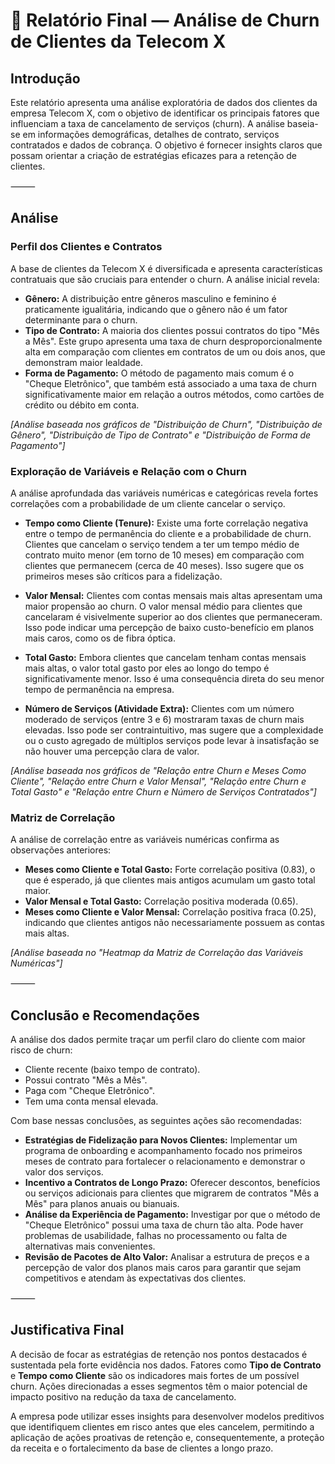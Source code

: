 # 🧾 Relatório Final — Análise de Churn de Clientes da Telecom X

## Introdução

Este relatório apresenta uma análise exploratória de dados dos clientes da empresa Telecom X, com o objetivo de identificar os principais fatores que influenciam a taxa de cancelamento de serviços (churn). A análise baseia-se em informações demográficas, detalhes de contrato, serviços contratados e dados de cobrança. O objetivo é fornecer insights claros que possam orientar a criação de estratégias eficazes para a retenção de clientes.

⸻

## Análise

### Perfil dos Clientes e Contratos

A base de clientes da Telecom X é diversificada e apresenta características contratuais que são cruciais para entender o churn. A análise inicial revela:

- **Gênero:** A distribuição entre gêneros masculino e feminino é praticamente igualitária, indicando que o gênero não é um fator determinante para o churn.
- **Tipo de Contrato:** A maioria dos clientes possui contratos do tipo "Mês a Mês". Este grupo apresenta uma taxa de churn desproporcionalmente alta em comparação com clientes em contratos de um ou dois anos, que demonstram maior lealdade.
- **Forma de Pagamento:** O método de pagamento mais comum é o "Cheque Eletrônico", que também está associado a uma taxa de churn significativamente maior em relação a outros métodos, como cartões de crédito ou débito em conta.

*[Análise baseada nos gráficos de "Distribuição de Churn", "Distribuição de Gênero", "Distribuição de Tipo de Contrato" e "Distribuição de Forma de Pagamento"]*

### Exploração de Variáveis e Relação com o Churn

A análise aprofundada das variáveis numéricas e categóricas revela fortes correlações com a probabilidade de um cliente cancelar o serviço.

- **Tempo como Cliente (Tenure):** Existe uma forte correlação negativa entre o tempo de permanência do cliente e a probabilidade de churn. Clientes que cancelam o serviço tendem a ter um tempo médio de contrato muito menor (em torno de 10 meses) em comparação com clientes que permanecem (cerca de 40 meses). Isso sugere que os primeiros meses são críticos para a fidelização.

- **Valor Mensal:** Clientes com contas mensais mais altas apresentam uma maior propensão ao churn. O valor mensal médio para clientes que cancelaram é visivelmente superior ao dos clientes que permaneceram. Isso pode indicar uma percepção de baixo custo-benefício em planos mais caros, como os de fibra óptica.

- **Total Gasto:** Embora clientes que cancelam tenham contas mensais mais altas, o valor total gasto por eles ao longo do tempo é significativamente menor. Isso é uma consequência direta do seu menor tempo de permanência na empresa.

- **Número de Serviços (Atividade Extra):** Clientes com um número moderado de serviços (entre 3 e 6) mostraram taxas de churn mais elevadas. Isso pode ser contraintuitivo, mas sugere que a complexidade ou o custo agregado de múltiplos serviços pode levar à insatisfação se não houver uma percepção clara de valor.

*[Análise baseada nos gráficos de "Relação entre Churn e Meses Como Cliente", "Relação entre Churn e Valor Mensal", "Relação entre Churn e Total Gasto" e "Relação entre Churn e Número de Serviços Contratados"]*

### Matriz de Correlação

A análise de correlação entre as variáveis numéricas confirma as observações anteriores:
- **Meses como Cliente e Total Gasto:** Forte correlação positiva (0.83), o que é esperado, já que clientes mais antigos acumulam um gasto total maior.
- **Valor Mensal e Total Gasto:** Correlação positiva moderada (0.65).
- **Meses como Cliente e Valor Mensal:** Correlação positiva fraca (0.25), indicando que clientes antigos não necessariamente possuem as contas mais altas.

*[Análise baseada no "Heatmap da Matriz de Correlação das Variáveis Numéricas"]*

⸻

## Conclusão e Recomendações

A análise dos dados permite traçar um perfil claro do cliente com maior risco de churn:
- Cliente recente (baixo tempo de contrato).
- Possui contrato "Mês a Mês".
- Paga com "Cheque Eletrônico".
- Tem uma conta mensal elevada.

Com base nessas conclusões, as seguintes ações são recomendadas:
- **Estratégias de Fidelização para Novos Clientes:** Implementar um programa de onboarding e acompanhamento focado nos primeiros meses de contrato para fortalecer o relacionamento e demonstrar o valor dos serviços.
- **Incentivo a Contratos de Longo Prazo:** Oferecer descontos, benefícios ou serviços adicionais para clientes que migrarem de contratos "Mês a Mês" para planos anuais ou bianuais.
- **Análise da Experiência de Pagamento:** Investigar por que o método de "Cheque Eletrônico" possui uma taxa de churn tão alta. Pode haver problemas de usabilidade, falhas no processamento ou falta de alternativas mais convenientes.
- **Revisão de Pacotes de Alto Valor:** Analisar a estrutura de preços e a percepção de valor dos planos mais caros para garantir que sejam competitivos e atendam às expectativas dos clientes.

⸻

## Justificativa Final

A decisão de focar as estratégias de retenção nos pontos destacados é sustentada pela forte evidência nos dados. Fatores como **Tipo de Contrato** e **Tempo como Cliente** são os indicadores mais fortes de um possível churn. Ações direcionadas a esses segmentos têm o maior potencial de impacto positivo na redução da taxa de cancelamento.

A empresa pode utilizar esses insights para desenvolver modelos preditivos que identifiquem clientes em risco antes que eles cancelem, permitindo a aplicação de ações proativas de retenção e, consequentemente, a proteção da receita e o fortalecimento da base de clientes a longo prazo.
